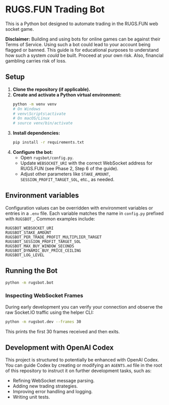 # RUGS.FUN Trading Bot

This is a Python bot designed to automate trading in the RUGS.FUN web socket game.

**Disclaimer:**
Building and using bots for online games can be against their Terms of Service. Using such a bot could lead to your account being flagged or banned. This guide is for educational purposes to understand how such a system *could* be built. Proceed at your own risk. Also, financial gambling carries risk of loss.

## Setup

1.  **Clone the repository (if applicable).**
2.  **Create and activate a Python virtual environment:**
    ```bash
    python -m venv venv
    # On Windows
    # venv\Scripts\activate
    # On macOS/Linux
    # source venv/bin/activate
    ```
3.  **Install dependencies:**
    ```bash
    pip install -r requirements.txt
    ```
4.  **Configure the bot:**
    *   Open `rugsbot/config.py`.
    *   Update `WEBSOCKET_URI` with the correct WebSocket address for RUGS.FUN (see Phase 2, Step 6 of the guide).
    *   Adjust other parameters like `STAKE_AMOUNT`, `SESSION_PROFIT_TARGET_SOL`, etc., as needed.

## Environment variables

Configuration values can be overridden with environment variables or entries in
a `.env` file. Each variable matches the name in `config.py` prefixed with
`RUGSBOT_`. Common examples include:

```
RUGSBOT_WEBSOCKET_URI
RUGSBOT_STAKE_AMOUNT
RUGSBOT_PER_TRADE_PROFIT_MULTIPLIER_TARGET
RUGSBOT_SESSION_PROFIT_TARGET_SOL
RUGSBOT_MAX_BUY_WINDOW_SECONDS
RUGSBOT_DYNAMIC_BUY_PRICE_CEILING
RUGSBOT_LOG_LEVEL
```

## Running the Bot

```bash
python -m rugsbot.bot
```

### Inspecting WebSocket Frames

During early development you can verify your connection and observe the raw
Socket.IO traffic using the helper CLI:

```bash
python -m rugsbot.dev --frames 30
```
This prints the first 30 frames received and then exits.

## Development with OpenAI Codex

This project is structured to potentially be enhanced with OpenAI Codex. You can guide Codex by creating or modifying an `AGENTS.md` file in the root of this repository to instruct it on further development tasks, such as:
*   Refining WebSocket message parsing.
*   Adding new trading strategies.
*   Improving error handling and logging.
*   Writing unit tests. 